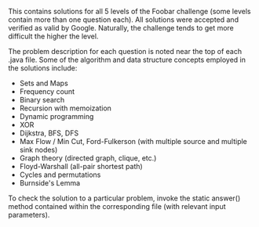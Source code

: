 This contains solutions for all 5 levels of the Foobar challenge (some levels contain more than one question each). All solutions were accepted and verified as valid by Google. Naturally, the challenge tends to get more difficult the higher the level.

The problem description for each question is noted near the top of each .java file. Some of the algorithm and data structure concepts employed in the solutions include:

- Sets and Maps
- Frequency count
- Binary search
- Recursion with memoization
- Dynamic programming
- XOR
- Dijkstra, BFS, DFS
- Max Flow / Min Cut, Ford-Fulkerson (with multiple source and multiple sink nodes)
- Graph theory (directed graph, clique, etc.)
- Floyd-Warshall (all-pair shortest path)
- Cycles and permutations
- Burnside's Lemma

To check the solution to a particular problem, invoke the static answer() method contained within the corresponding file (with relevant input parameters).
